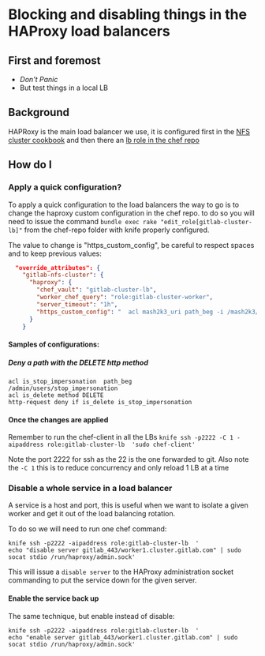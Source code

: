 # Blocking and disabling things in the HAProxy load balancers

## First and foremost

* *Don't Panic*
* But test things in a local LB

## Background

HAPRoxy is the main load balancer we use, it is configured first in the
[NFS cluster cookbook](https://dev.gitlab.org/cookbooks/gitlab-nfs-cluster/blob/master/templates/default/haproxy.cfg.erb)
and then there an [lb role in the chef repo](https://dev.gitlab.org/cookbooks/chef-repo/blob/master/roles/gitlab-cluster-lb.json)

## How do I

### Apply a quick configuration?

To apply a quick configuration to the load balancers the way to go is to change the haproxy custom
configuration in the chef repo.
to do so you will need to issue the command `bundle exec rake "edit_role[gitlab-cluster-lb]"` from the
chef-repo folder with knife properly configured.

The value to change is "https_custom_config", be careful to respect spaces and to keep previous values:
``` json
  "override_attributes": {
    "gitlab-nfs-cluster": {
      "haproxy": {
        "chef_vault": "gitlab-cluster-lb",
        "worker_chef_query": "role:gitlab-cluster-worker",
        "server_timeout": "1h",
        "https_custom_config": "  acl mash2k3_uri path_beg -i /mash2k3/mash2k3-repository/raw/\n  http-request deny if mash2k3_uri\n"
      }
    }
```

#### Samples of configurations:

##### Deny a path with the DELETE http method

```
acl is_stop_impersonation  path_beg         /admin/users/stop_impersonation
acl is_delete method DELETE
http-request deny if is_delete is_stop_impersonation
```

#### Once the changes are applied

Remember to run the chef-client in all the LBs
`knife ssh -p2222 -C 1 -aipaddress role:gitlab-cluster-lb  'sudo chef-client'`

Note the port 2222 for ssh as the 22 is the one forwarded to git. Also note the `-C 1`
this is to reduce concurrency and only reload 1 LB at a time

### Disable a whole service in a load balancer

A service is a host and port, this is useful when we want to isolate a given worker and get it out of the load balancing rotation.

To do so we will need to run one chef command:

```
knife ssh -p2222 -aipaddress role:gitlab-cluster-lb  '
echo "disable server gitlab_443/worker1.cluster.gitlab.com" | sudo socat stdio /run/haproxy/admin.sock'
```

This will issue a `disable server` to the HAProxy administration socket commanding to put the service down for the given server.

#### Enable the service back up

The same technique, but enable instead of disable:

```
knife ssh -p2222 -aipaddress role:gitlab-cluster-lb  '
echo "enable server gitlab_443/worker1.cluster.gitlab.com" | sudo socat stdio /run/haproxy/admin.sock'
```
